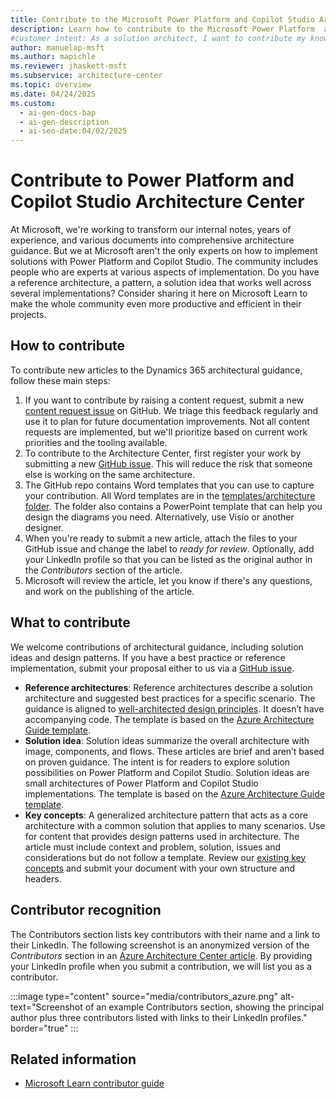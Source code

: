 ```yaml
---
title: Contribute to the Microsoft Power Platform and Copilot Studio Architecture Center
description: Learn how to contribute to the Microsoft Power Platform  and Copilot Studio Architecture Center.
#customer intent: As a solution architect, I want to contribute my knowledge to the reference architectures and solution ideas in the architecture center so that others can learn from my experience.  
author: manuelap-msft
ms.author: mapichle
ms.reviewer: jhaskett-msft
ms.subservice: architecture-center
ms.topic: overview
ms.date: 04/24/2025
ms.custom:
  - ai-gen-docs-bap
  - ai-gen-description
  - ai-seo-date:04/02/2025
---
```


# Contribute to Power Platform and Copilot Studio Architecture Center

At Microsoft, we're working to transform our internal notes, years of experience, and various documents into comprehensive architecture guidance. But we at Microsoft aren't the only experts on how to implement solutions with Power Platform and Copilot Studio. The community includes people who are experts at various aspects of implementation. Do you have a reference architecture, a pattern, a solution idea that works well across several implementations? Consider sharing it here on Microsoft Learn to make the whole community even more productive and efficient in their projects.

## How to contribute

To contribute new articles to the Dynamics 365 architectural guidance, follow these main steps:

1. If you want to contribute by raising a content request, submit a new [content request issue](https://github.com/microsoft/PowerPnPGuidanceHub/issues/new?template=contentrequest.yml) on GitHub. We triage this feedback regularly and use it to plan for future documentation improvements. Not all content requests are implemented, but we'll prioritize based on current work priorities and the tooling available.
1. To contribute to the Architecture Center, first register your work by submitting a new [GitHub issue](https://github.com/microsoft/PowerPnPGuidanceHub/issues/new?template=new_architecture_submission.yml).  This will reduce the risk that someone else is working on the same architecture.
1. The GitHub repo contains Word templates that you can use to capture your contribution. All Word templates are in the [templates/architecture folder](https://github.com/microsoft/PowerPnPGuidanceHub/templates/architecture). The folder also contains a PowerPoint template that can help you design the diagrams you need. Alternatively, use Visio or another designer.
1. When you're ready to submit a new article, attach the files to your GitHub issue and change the label to *ready for review*. Optionally, add your LinkedIn profile so that you can be listed as the original author in the *Contributors* section of the article.
1. Microsoft will review the article, let you know if there's any questions, and work on the publishing of the article.

## What to contribute

We welcome contributions of architectural guidance, including solution ideas and design patterns. If you have a best practice or reference implementation, submit your proposal either to us via a [GitHub issue](https://github.com/microsoft/PowerPnPGuidanceHub/issues/new?template=new_architecture_submission.yml).

- **Reference architectures**: Reference architectures describe a solution architecture and suggested best practices for a specific scenario. The guidance is aligned to [well-architected design principles](/power-platform/well-architected/). It doesn’t have accompanying code. The template is based on the [Azure Architecture Guide template](/contribute/content/architecture-center/aac-contribute).
- **Solution idea**: Solution ideas summarize the overall architecture with image, components, and flows. These articles are brief and aren’t based on proven guidance. The intent is for readers to explore solution possibilities on Power Platform and Copilot Studio. Solution ideas are small architectures of Power Platform and Copilot Studio implementations. The template is based on the [Azure Architecture Guide template](/contribute/content/architecture-center/aac-contribute).
- **Key concepts**: A generalized architecture pattern that acts as a core architecture with a common solution that applies to many scenarios. Use for content that provides design patterns used in architecture. The article must include context and problem, solution, issues and considerations but do not follow a template. Review our [existing key concepts](key-concepts/index.md) and submit your document with your own structure and headers.

## Contributor recognition

The Contributors section lists key contributors with their name and a link to their LinkedIn. The following screenshot is an anonymized version of the *Contributors* section in an [Azure Architecture Center article](/azure/architecture/guide/multitenant/approaches/governance-compliance#contributors). By providing your LinkedIn profile when you submit a contribution, we will list you as a contributor.

:::image type="content" source="media/contributors_azure.png" alt-text="Screenshot of an example Contributors section, showing the principal author plus three contributors listed with links to their LinkedIn profiles." border="true" :::

## Related information

- [Microsoft Learn contributor guide](/contribute/)
